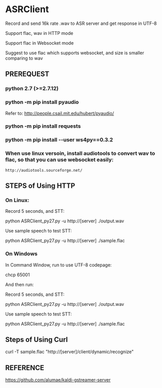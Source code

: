 # ASRClient

Record and send 16k rate .wav to ASR server and get response in UTF-8

Support flac, wav in HTTP mode

Support flac in Websocket mode

Suggest to use flac which supports websocket, and size is smaller comparing to wav


## PREREQUEST

### python 2.7 (>=2.7.12)

### python -m pip install pyaudio

Refer to: http://people.csail.mit.edu/hubert/pyaudio/

### python -m pip install requests

### python -m pip install --user ws4py==0.3.2

### When use linux versoin, install audiotools to convert wav to flac, so that you can use websocket easily:
    http://audiotools.sourceforge.net/

## STEPS of Using HTTP

### On Linux:

Record 5 seconds, and STT:

python ASRClient_py27.py -u http://[server] ./output.wav

Use sample speech to test STT:

python ASRClient_py27.py -u http://[server] ./sample.flac

### On Windows

In Command Window, run to use UTF-8 codepage:

chcp 65001

And then run:

Record 5 seconds, and STT:

python ASRClient_py27.py -u http://[server] ./output.wav

Use sample speech to test STT:

python ASRClient_py27.py -u http://[server] ./sample.flac

## Steps of Using Curl
curl -T sample.flac "http://[server]/client/dynamic/recognize"


## REFERENCE

https://github.com/alumae/kaldi-gstreamer-server
